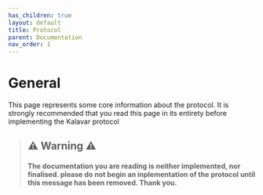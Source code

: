 ```yaml
---
has_children: true
layout: default
title: Protocol
parent: Documentation
nav_order: 1
---
```

# General
This page represents some core information about the protocol. It is strongly recommended that you read this page in its entirety before implementing the Kalavar protocol

> ## ⚠️ Warning ⚠️
> #### The documentation you are reading is neither implemented, nor finalised. please do not begin an inplementation of the protocol until this message has been removed. Thank you.